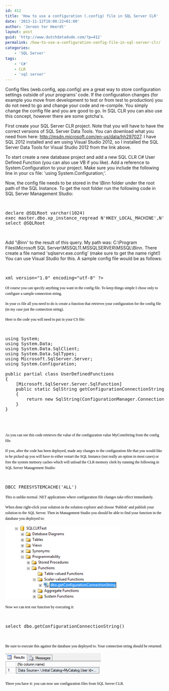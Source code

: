 ```yaml
---
id: 412
title: 'How to use a configuration (.config) file in SQL Server CLR'
date: '2013-11-12T10:00:22+01:00'
author: 'Jeroen ter Heerdt'
layout: post
guid: 'http://www.dutchdatadude.com/?p=412'
permalink: /how-to-use-a-configuration-config-file-in-sql-server-clr/
categories:
    - 'SQL Server'
tags:
    - 'C#'
    - CLR
    - 'sql server'
---
```


Config files (web.config, app.config) are a great way to store configuration settings outside of your programs' code. If the configuration changes (for example you move from development to test or from test to production) you do not need to go and change your code and re-compile. You simply change the config file and you are good to go. In SQL CLR you can also use this concept, however there are some gotcha's.

First create your SQL Server CLR project. Note that you will have to have the correct versions of SQL Server Data Tools. You can download what you need from here: <a href="http://msdn.microsoft.com/en-us/data/hh297027">http://msdn.microsoft.com/en-us/data/hh297027</a>. I have SQL 2012 installed and am using Visual Studio 2012, so I installed the SQL Server Data Tools for Visual Studio 2012 from the link above.

To start create a new database project and add a new SQL CLR C# User Defined Function (you can also use VB if you like). Add a reference to System.Configuration to your project. Make sure you include the following line in your cs file: 'using System.Configuration;'.

Now, the config file needs to be stored in the \Binn folder under the root path of the SQL Instance. To get the root folder run the following code in SQL Server Management Studio:

&nbsp;
<pre>declare @SQLRoot varchar(1024)
exec master.dbo.xp_instance_regread N'HKEY_LOCAL_MACHINE',N'SOFTWARE\Microsoft\MSSQLServer\Setup', N'SQLPath',@SQLRoot OUTPUT
select @SQLRoot</pre>
&nbsp;

Add '\Binn' to the result of this query. My path was: C:\Program Files\Microsoft SQL Server\MSSQL11.MSSQLSERVER\MSSQL\Binn. There create a file named 'sqlservr.exe.config' (make sure to get the name right!) You can use Visual Studio for this. A sample config file would be as follows:

&nbsp;
<pre><!--?<span class="hiddenSpellError" pre=""-->xml version="1.0" encoding="utf-8" ?&gt;</pre>
<span style="color: black; font-family: Verdana; font-size: 9pt;">Of course you can specify anything you want in the config file. To keep things simple I chose only to configure a sample connection string.
</span>

<span style="color: black; font-family: Verdana; font-size: 9pt;">In your cs file all you need to do is create a function that retrieves your configuration for the config file (in my case just the connection string).
</span>

<span style="color: black; font-family: Verdana; font-size: 9pt;">Here is the code you will need to put in your CS file:
</span>

&nbsp;
<pre>using System;
using System.Data;
using System.Data.SqlClient;
using System.Data.SqlTypes;
using Microsoft.SqlServer.Server;
using System.Configuration;

public partial class UserDefinedFunctions
{
    [Microsoft.SqlServer.Server.SqlFunction]
    public static SqlString getConfigurationConnectionString()
    {
        return new SqlString(ConfigurationManager.ConnectionStrings["MyConnString"].ToString());
    }
}</pre>
<span style="color: black; font-family: Consolas; font-size: 9pt;"><br style="color: blue; font-family: Consolas; font-size: 9pt; background-color: white;" /> </span>

<span style="color: black; font-family: Verdana; font-size: 9pt;">As you can see this code retrieves the value of the configuration value MyConnString from the config file.
</span>

<span style="color: black; font-family: Verdana; font-size: 9pt;">If you, after the code has been deployed, made any changes to the configuration file that you would like to be picked up you will have to either restart the SQL Instance (not really an option in most cases) or free the system memory caches which will unload the CLR memory clerk by running the following in SQL Server Management Studio:
</span>

&nbsp;
<pre>DBCC FREESYSTEMCACHE('ALL')</pre>
<span style="color: black; font-family: Verdana; font-size: 9pt;">This is unlike normal .NET applications where configuration file changes take effect immediately.</span>

<span style="color: black; font-family: Verdana; font-size: 9pt;">When done right-click your solution in the solution explorer and choose 'Publish' and publish your solution to the SQL Server. Then in Management Studio you should be able to find your function in the database you deployed to:
</span>

<img alt="" src="../wp-content/uploads/2013/10/101013_1438_Howtouseaco1.png" /><span style="color: black; font-family: Verdana; font-size: 9pt;">
</span>

<span style="color: black; font-family: Verdana; font-size: 9pt;">Now we can test our function by executing it:
</span>

&nbsp;
<pre>select dbo.getConfigurationConnectionString()</pre>
&nbsp;

<span style="color: black; font-family: Verdana; font-size: 9pt;">Be sure to execute this against the database you deployed to.
</span><span style="color: black; font-family: Verdana; font-size: 9pt;">Your connection string should be returned:
</span>

<img alt="" src="../wp-content/uploads/2013/10/101013_1438_Howtouseaco2.png" /><span style="color: black; font-family: Verdana; font-size: 9pt;">
</span>

<span style="color: black; font-family: Verdana; font-size: 9pt;">There you have it: you can now use configuration files from SQL Server CLR.
</span>

&nbsp;

<span style="color: black; font-family: Verdana; font-size: 9pt;">
</span>